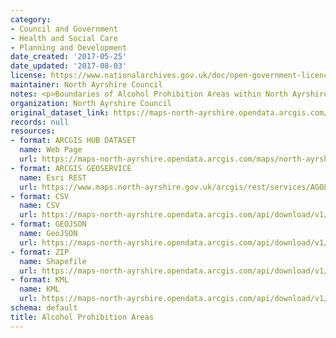 ```yaml
---
category:
- Council and Government
- Health and Social Care
- Planning and Development
date_created: '2017-05-25'
date_updated: '2017-08-03'
license: https://www.nationalarchives.gov.uk/doc/open-government-licence/version/3/
maintainer: North Ayrshire Council
notes: <p>Boundaries of Alcohol Prohibition Areas within North Ayrshire</p>
organization: North Ayrshire Council
original_dataset_link: https://maps-north-ayrshire.opendata.arcgis.com/maps/north-ayrshire::alcohol-prohibition-areas
records: null
resources:
- format: ARCGIS HUB DATASET
  name: Web Page
  url: https://maps-north-ayrshire.opendata.arcgis.com/maps/north-ayrshire::alcohol-prohibition-areas
- format: ARCGIS GEOSERVICE
  name: Esri REST
  url: https://www.maps.north-ayrshire.gov.uk/arcgis/rest/services/AGOL/Open_Data_Portal/MapServer/7
- format: CSV
  name: CSV
  url: https://maps-north-ayrshire.opendata.arcgis.com/api/download/v1/items/22c119a3d18043f9b4a0b55943f33d3b/csv?layers=7
- format: GEOJSON
  name: GeoJSON
  url: https://maps-north-ayrshire.opendata.arcgis.com/api/download/v1/items/22c119a3d18043f9b4a0b55943f33d3b/geojson?layers=7
- format: ZIP
  name: Shapefile
  url: https://maps-north-ayrshire.opendata.arcgis.com/api/download/v1/items/22c119a3d18043f9b4a0b55943f33d3b/shapefile?layers=7
- format: KML
  name: KML
  url: https://maps-north-ayrshire.opendata.arcgis.com/api/download/v1/items/22c119a3d18043f9b4a0b55943f33d3b/kml?layers=7
schema: default
title: Alcohol Prohibition Areas
---
```


